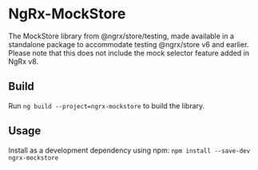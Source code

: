 # NgRx-MockStore

The MockStore library from @ngrx/store/testing, made available in a standalone package to accommodate testing @ngrx/store v6 and earlier.  Please note that this does not include the mock selector feature added in NgRx v8.

## Build

Run `ng build --project=ngrx-mockstore` to build the library.

## Usage

Install as a development dependency using npm: `npm install --save-dev ngrx-mockstore`
